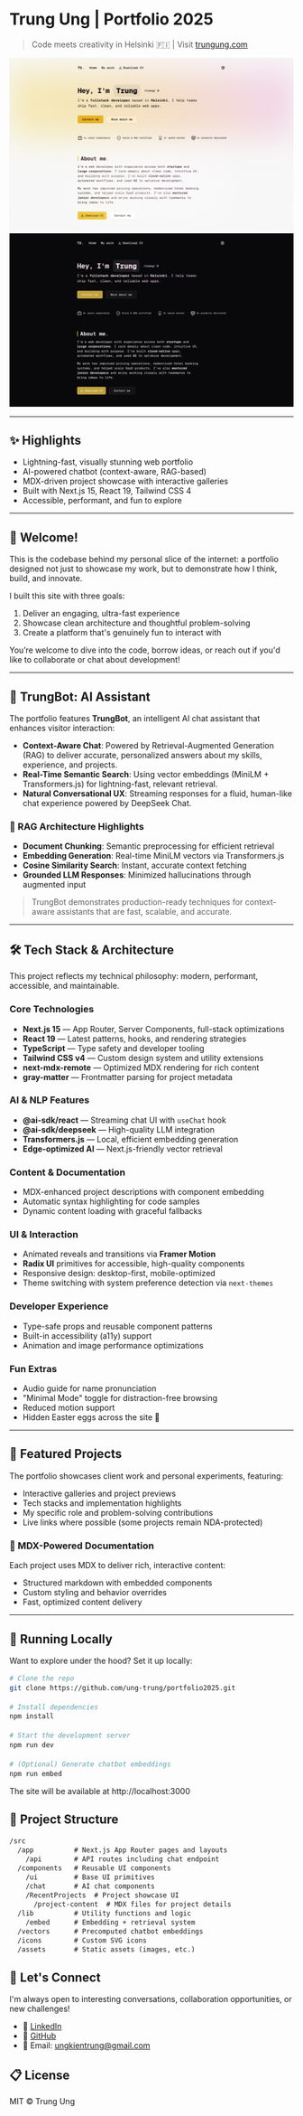 # Trung Ung | Portfolio 2025

> Code meets creativity in Helsinki 🇫🇮 | Visit [trungung.com](https://trungung.com)

![Portfolio Preview - Light Mode](/public/images/portfolio-2025-1.png)  
![Portfolio Preview - Dark Mode](/public/images/portfolio-2025-2.png)

---

## ✨ Highlights

- Lightning-fast, visually stunning web portfolio
- AI-powered chatbot (context-aware, RAG-based)
- MDX-driven project showcase with interactive galleries
- Built with Next.js 15, React 19, Tailwind CSS 4
- Accessible, performant, and fun to explore

---

## 👋 Welcome!

This is the codebase behind my personal slice of the internet: a portfolio designed not just to showcase my work, but to demonstrate how I think, build, and innovate.

I built this site with three goals:

1. Deliver an engaging, ultra-fast experience
2. Showcase clean architecture and thoughtful problem-solving
3. Create a platform that's genuinely fun to interact with

You’re welcome to dive into the code, borrow ideas, or reach out if you'd like to collaborate or chat about development!

---

## 🤖 TrungBot: AI Assistant

The portfolio features **TrungBot**, an intelligent AI chat assistant that enhances visitor interaction:

- **Context-Aware Chat**: Powered by Retrieval-Augmented Generation (RAG) to deliver accurate, personalized answers about my skills, experience, and projects.
- **Real-Time Semantic Search**: Using vector embeddings (MiniLM + Transformers.js) for lightning-fast, relevant retrieval.
- **Natural Conversational UX**: Streaming responses for a fluid, human-like chat experience powered by DeepSeek Chat.

### 🧠 RAG Architecture Highlights

- **Document Chunking**: Semantic preprocessing for efficient retrieval
- **Embedding Generation**: Real-time MiniLM vectors via Transformers.js
- **Cosine Similarity Search**: Instant, accurate context fetching
- **Grounded LLM Responses**: Minimized hallucinations through augmented input

> TrungBot demonstrates production-ready techniques for context-aware assistants that are fast, scalable, and accurate.

---

## 🛠️ Tech Stack & Architecture

This project reflects my technical philosophy: modern, performant, accessible, and maintainable.

### Core Technologies

- **Next.js 15** — App Router, Server Components, full-stack optimizations
- **React 19** — Latest patterns, hooks, and rendering strategies
- **TypeScript** — Type safety and developer tooling
- **Tailwind CSS v4** — Custom design system and utility extensions
- **next-mdx-remote** — Optimized MDX rendering for rich content
- **gray-matter** — Frontmatter parsing for project metadata

### AI & NLP Features

- **@ai-sdk/react** — Streaming chat UI with `useChat` hook
- **@ai-sdk/deepseek** — High-quality LLM integration
- **Transformers.js** — Local, efficient embedding generation
- **Edge-optimized AI** — Next.js-friendly vector retrieval

### Content & Documentation

- MDX-enhanced project descriptions with component embedding
- Automatic syntax highlighting for code samples
- Dynamic content loading with graceful fallbacks

### UI & Interaction

- Animated reveals and transitions via **Framer Motion**
- **Radix UI** primitives for accessible, high-quality components
- Responsive design: desktop-first, mobile-optimized
- Theme switching with system preference detection via `next-themes`

### Developer Experience

- Type-safe props and reusable component patterns
- Built-in accessibility (a11y) support
- Animation and image performance optimizations

### Fun Extras

- Audio guide for name pronunciation
- "Minimal Mode" toggle for distraction-free browsing
- Reduced motion support
- Hidden Easter eggs across the site 🎯

---

## 📸 Featured Projects

The portfolio showcases client work and personal experiments, featuring:

- Interactive galleries and project previews
- Tech stacks and implementation highlights
- My specific role and problem-solving contributions
- Live links where possible (some projects remain NDA-protected)

### 📝 MDX-Powered Documentation

Each project uses MDX to deliver rich, interactive content:

- Structured markdown with embedded components
- Custom styling and behavior overrides
- Fast, optimized content delivery

---

## 🚀 Running Locally

Want to explore under the hood? Set it up locally:

```bash
# Clone the repo
git clone https://github.com/ung-trung/portfolio2025.git

# Install dependencies
npm install

# Start the development server
npm run dev

# (Optional) Generate chatbot embeddings
npm run embed
```

The site will be available at http://localhost:3000

## 📁 Project Structure

```
/src
  /app          # Next.js App Router pages and layouts
    /api        # API routes including chat endpoint
  /components   # Reusable UI components
    /ui         # Base UI primitives
    /chat       # AI chat components
    /RecentProjects  # Project showcase UI
      /project-content  # MDX files for project details
  /lib          # Utility functions and logic
    /embed      # Embedding + retrieval system
  /vectors      # Precomputed chatbot embeddings
  /icons        # Custom SVG icons
  /assets       # Static assets (images, etc.)
```

## 🤝 Let's Connect

I'm always open to interesting conversations, collaboration opportunities, or new challenges!

- 💼 [LinkedIn](https://linkedin.com/in/trung-ung)
- 🐙 [GitHub](https://github.com/ung-trung)
- 📧 Email: ungkientrung@gmail.com

## 📋 License

MIT © Trung Ung
